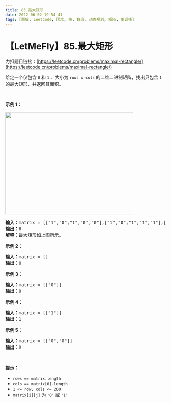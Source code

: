 ```yaml
---
title: 85.最大矩形
date: 2022-06-02 19-54-41
tags: [题解, LeetCode, 困难, 栈, 数组, 动态规划, 矩阵, 单调栈]
---
```


# 【LetMeFly】85.最大矩形

力扣题目链接：[https://leetcode.cn/problems/maximal-rectangle/](https://leetcode.cn/problems/maximal-rectangle/)

<p>给定一个仅包含&nbsp;<code>0</code> 和 <code>1</code> 、大小为 <code>rows x cols</code> 的二维二进制矩阵，找出只包含 <code>1</code> 的最大矩形，并返回其面积。</p>

<p>&nbsp;</p>

<p><strong>示例 1：</strong></p>
<img alt="" src="https://assets.leetcode.com/uploads/2020/09/14/maximal.jpg" style="width: 402px; height: 322px;" />
<pre>
<strong>输入：</strong>matrix = [["1","0","1","0","0"],["1","0","1","1","1"],["1","1","1","1","1"],["1","0","0","1","0"]]
<strong>输出：</strong>6
<strong>解释：</strong>最大矩形如上图所示。
</pre>

<p><strong>示例 2：</strong></p>

<pre>
<strong>输入：</strong>matrix = []
<strong>输出：</strong>0
</pre>

<p><strong>示例 3：</strong></p>

<pre>
<strong>输入：</strong>matrix = [["0"]]
<strong>输出：</strong>0
</pre>

<p><strong>示例 4：</strong></p>

<pre>
<strong>输入：</strong>matrix = [["1"]]
<strong>输出：</strong>1
</pre>

<p><strong>示例 5：</strong></p>

<pre>
<strong>输入：</strong>matrix = [["0","0"]]
<strong>输出：</strong>0
</pre>

<p>&nbsp;</p>

<p><strong>提示：</strong></p>

<ul>
	<li><code>rows == matrix.length</code></li>
	<li><code>cols == matrix[0].length</code></li>
	<li><code>1 &lt;= row, cols &lt;= 200</code></li>
	<li><code>matrix[i][j]</code> 为 <code>'0'</code> 或 <code>'1'</code></li>
</ul>


    